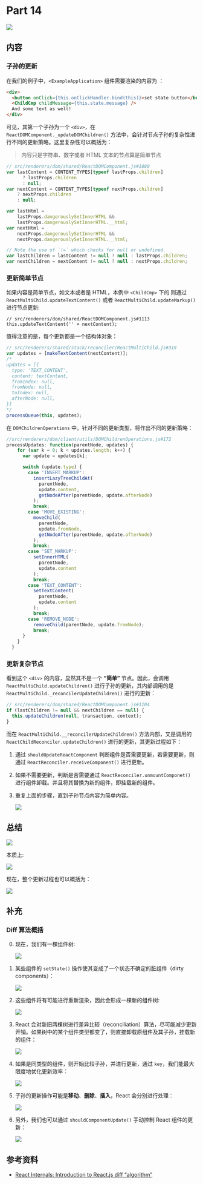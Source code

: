 

# Part 14

![](https://rawgit.com/Bogdan-Lyashenko/Under-the-hood-ReactJS/master/stack/images/14/part-14.svg)

## 内容

### 子孙的更新

在我们的例子中，`<ExampleApplication>` 组件需要渲染的内容为 ：

```html
<div>
  <button onClick={this.onClickHandler.bind(this)}>set state button</button>
  <ChildCmp childMessage={this.state.message} />
  And some text as well!
</div>
```

可见，其第一个子孙为一个 `<div>`，在 `ReactDOMComponent._updateDOMChildren()` 方法中，会针对节点子孙的复杂性进行不同的更新策略。这里复杂性可以概括为：

>  内容只是字符串、数字或者 HTML 文本的节点算是简单节点

```js
// src/renderers/dom/shared/ReactDOMComponent.js#1080
var lastContent = CONTENT_TYPES[typeof lastProps.children]
      ? lastProps.children
      : null;
var nextContent = CONTENT_TYPES[typeof nextProps.children]
	? nextProps.children
	: null;

var lastHtml =
    lastProps.dangerouslySetInnerHTML &&
    lastProps.dangerouslySetInnerHTML.__html;
var nextHtml =
    nextProps.dangerouslySetInnerHTML &&
    nextProps.dangerouslySetInnerHTML.__html;

// Note the use of `!=` which checks for null or undefined.
var lastChildren = lastContent != null ? null : lastProps.children;
var nextChildren = nextContent != null ? null : nextProps.children;
```

### 更新简单节点

如果内容是简单节点，如文本或者是 HTML，本例中 `<ChildCmp>` 下的  则通过 `ReactMultiChild.updateTextContent()` 或者 `ReactMultiChild.updateMarkup()` 进行节点更新:

```JS
// src/renderers/dom/shared/ReactDOMComponent.js#1113
this.updateTextContent('' + nextContent);
```

值得注意的是，每个更新都是一个结构体对象：

```js
// src/renderers/shared/stack/reconciler/ReactMultiChild.js#319
var updates = [makeTextContent(nextContent)];
/* 
updates = [{
  type: 'TEXT_CONTENT',
  content: textContent,
  fromIndex: null,
  fromNode: null,
  toIndex: null,
  afterNode: null,
}]
*/
processQueue(this, updates);
```

在 `DOMChildrenOperations` 中，针对不同的更新类型，将作出不同的更新策略：

```js
//src/renderers/dom/client/utils/DOMChildrenOperations.js#172
processUpdates: function(parentNode, updates) {
    for (var k = 0; k < updates.length; k++) {
      var update = updates[k];

      switch (update.type) {
        case 'INSERT_MARKUP':
          insertLazyTreeChildAt(
            parentNode,
            update.content,
            getNodeAfter(parentNode, update.afterNode)
          );
          break;
        case 'MOVE_EXISTING':
          moveChild(
            parentNode,
            update.fromNode,
            getNodeAfter(parentNode, update.afterNode)
          );
          break;
        case 'SET_MARKUP':
          setInnerHTML(
            parentNode,
            update.content
          );
          break;
        case 'TEXT_CONTENT':
          setTextContent(
            parentNode,
            update.content
          );
          break;
        case 'REMOVE_NODE':
          removeChild(parentNode, update.fromNode);
          break;
      }
    }
  }
```



### 更新复杂节点

看到这个 `<div>` 的内容，显然其不是一个 **“简单”** 节点。因此，会调用 `ReactMultiChild.updateChildren()` 进行子孙的更新，其内部调用的是 `ReactMultiChild._reconcilerUpdateChildren()` 进行的更新：

```js
// src/renderers/dom/shared/ReactDOMComponent.js#1104
if (lastChildren != null && nextChildren == null) {
  this.updateChildren(null, transaction, context);
}
```

而在 `ReactMultiChild.__reconcilerUpdateChildren()` 方法内部，又是调用的 `ReactChildReconciler.updateChildren()` 进行的更新，其更新过程如下：

1. 通过 `shouldUpdateReactComponent` 判断组件是否需要更新，若需要更新，则通过 `ReactReconciler.receiveComponent()` 进行更新。

2. 如果不需要更新，判断是否需要通过 `ReactReconciler.unmountComponet()` 进行组件卸载。并且将其替换为新的组件，即挂载新的组件。

3. 重复上面的步骤，直到子孙节点内容为简单内容。

   ![](https://rawgit.com/Bogdan-Lyashenko/Under-the-hood-ReactJS/master/stack/images/14/children-update.svg)



## 总结

![](https://rawgit.com/Bogdan-Lyashenko/Under-the-hood-ReactJS/master/stack/images/14/part-14-B.svg)

本质上:

![](https://rawgit.com/Bogdan-Lyashenko/Under-the-hood-ReactJS/master/stack/images/14/part-14-C.svg)

现在，整个更新过程也可以概括为：

![](https://rawgit.com/Bogdan-Lyashenko/Under-the-hood-ReactJS/master/stack/images/14/updating-parts-C.svg)

## 补充

### Diff 算法概括

0. 现在，我们有一棵组件树:

   ![](./tree.png)

1. 某些组件的 `setState()` 操作使其变成了一个状态不确定的脏组件（dirty components）：

   ![](./dirty-components.png)

2. 这些组件将有可能进行重新渲染，因此会形成一棵新的组件树:

   ![](./render.png)

3. React 会对新旧两棵树进行差异比较（reconciliation）算法，尽可能减少更新开销。如果树中的某个组件类型都变了，则直接卸载原组件及其子孙，挂载新的组件：

   ![](./different-type.png)

4. 如果是同类型的组件，则开始比较子孙，并进行更新，通过 `key`，我们能最大限度地优化更新效率：

   ![](./same-type.png)

5. 子孙的更新操作可能是**移动**、**删除**、**插入**，React 会分别进行处理：

   ![](./complex.PNG)

6. 另外，我们也可以通过 `shouldComponentUpdate()` 手动控制 React 组件的更新：

   ![](./shouldComponentUpdate.png)



## 参考资料

- [React Internals: Introduction to React.js diff “algorithm”](https://www.youtube.com/watch?v=2TYstiGDJnc)